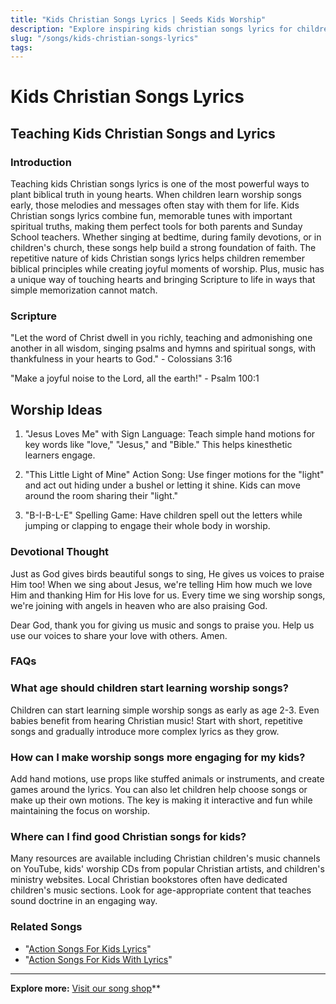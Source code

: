 ```yaml
---
title: "Kids Christian Songs Lyrics | Seeds Kids Worship"
description: "Explore inspiring kids christian songs lyrics for children's worship and faith development. Biblical music resources for families and ministry."
slug: "/songs/kids-christian-songs-lyrics"
tags:
---
```


# Kids Christian Songs Lyrics

## Teaching Kids Christian Songs and Lyrics

### Introduction
Teaching kids Christian songs lyrics is one of the most powerful ways to plant biblical truth in young hearts. When children learn worship songs early, those melodies and messages often stay with them for life. Kids Christian songs lyrics combine fun, memorable tunes with important spiritual truths, making them perfect tools for both parents and Sunday School teachers. Whether singing at bedtime, during family devotions, or in children's church, these songs help build a strong foundation of faith. The repetitive nature of kids Christian songs lyrics helps children remember biblical principles while creating joyful moments of worship. Plus, music has a unique way of touching hearts and bringing Scripture to life in ways that simple memorization cannot match.

### Scripture
"Let the word of Christ dwell in you richly, teaching and admonishing one another in all wisdom, singing psalms and hymns and spiritual songs, with thankfulness in your hearts to God." - Colossians 3:16

"Make a joyful noise to the Lord, all the earth!" - Psalm 100:1

## Worship Ideas
1. "Jesus Loves Me" with Sign Language: Teach simple hand motions for key words like "love," "Jesus," and "Bible." This helps kinesthetic learners engage.

2. "This Little Light of Mine" Action Song: Use finger motions for the "light" and act out hiding under a bushel or letting it shine. Kids can move around the room sharing their "light."

3. "B-I-B-L-E" Spelling Game: Have children spell out the letters while jumping or clapping to engage their whole body in worship.

### Devotional Thought
Just as God gives birds beautiful songs to sing, He gives us voices to praise Him too! When we sing about Jesus, we're telling Him how much we love Him and thanking Him for His love for us. Every time we sing worship songs, we're joining with angels in heaven who are also praising God.

Dear God, thank you for giving us music and songs to praise you. Help us use our voices to share your love with others. Amen.

### FAQs

### What age should children start learning worship songs?
Children can start learning simple worship songs as early as age 2-3. Even babies benefit from hearing Christian music! Start with short, repetitive songs and gradually introduce more complex lyrics as they grow.

### How can I make worship songs more engaging for my kids?
Add hand motions, use props like stuffed animals or instruments, and create games around the lyrics. You can also let children help choose songs or make up their own motions. The key is making it interactive and fun while maintaining the focus on worship.

### Where can I find good Christian songs for kids?
Many resources are available including Christian children's music channels on YouTube, kids' worship CDs from popular Christian artists, and children's ministry websites. Local Christian bookstores often have dedicated children's music sections. Look for age-appropriate content that teaches sound doctrine in an engaging way.

### Related Songs

- "[Action Songs For Kids Lyrics](/songs/action-songs-for-kids-lyrics/)"
- "[Action Songs For Kids With Lyrics](/songs/action-songs-for-kids-with-lyrics/)"

---

**Explore more:** [Visit our song shop](https://seedskidsworship.com/shop)**

<!-- Schema Markup -->
<script type="application/ld+json">
{
  "@context": "https://schema.org",
  "@type": "MusicRecording",
  "name": "Kids Christian Songs Lyrics",
  "byArtist": {
    "@type": "MusicGroup",
    "name": "Seeds Kids Worship"
  },
  "isFamilyFriendly": true,
  "url": "https://seedskidsworship.com/songs/kids-christian-songs-lyrics/"
}
</script>